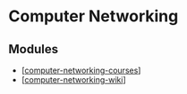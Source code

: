 Computer Networking
===

Modules
---

- [[computer-networking-courses]]
- [[computer-networking-wiki]]

[//begin]: # "Autogenerated link references for markdown compatibility"
[computer-networking-courses]: courses/computer-networking-courses.md "Computer Networking Courses"
[computer-networking-wiki]: wiki/computer-networking-wiki.md "Computer Networking Wiki"
[//end]: # "Autogenerated link references"
